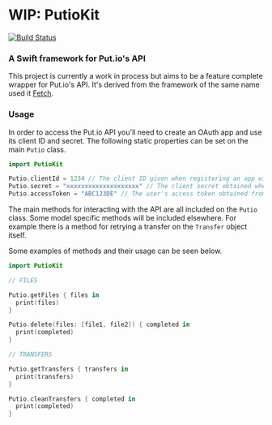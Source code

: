 # WIP: PutioKit
[![Build Status](https://travis-ci.org/TryFetch/PutioKit.svg?branch=master)](https://travis-ci.org/TryFetch/PutioKit)

### A Swift framework for Put.io's API

This project is currently a work in process but aims to be a feature complete wrapper for Put.io's API. It's derived from the framework of the same name used it [Fetch](https://github.com/TryFetch/Fetch).

### Usage

In order to access the Put.io API you'll need to create an OAuth app and use its client ID and secret. The following static properties can be set on the main `Putio` class.

```swift
import PutioKit

Putio.clientId = 1234 // The client ID given when registering an app with Put.io
Putio.secret = "xxxxxxxxxxxxxxxxxxxx" // The client secret obtained when registering an app with Put.io
Putio.accessToken = "ABC123DE" // The user's access token obtained from OAuth
```

The main methods for interacting with the API are all included on the `Putio` class. Some model specific methods will be included elsewhere. For example there is a method for retrying a transfer on the `Transfer` object itself.

Some examples of methods and their usage can be seen below.

```swift
import PutioKit

// FILES

Putio.getFiles { files in
  print(files)
}

Putio.delete(files: [file1, file2]) { completed in
  print(completed)
}

// TRANSFERS

Putio.getTransfers { transfers in
  print(transfers)
}

Putio.cleanTransfers { completed in
  print(completed)
}      
```
